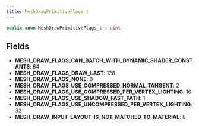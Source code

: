 ```yaml
---
title: MeshDrawPrimitiveFlags_t
---
```


```csharp
public enum MeshDrawPrimitiveFlags_t : uint
```

## Fields

- **MESH_DRAW_FLAGS_CAN_BATCH_WITH_DYNAMIC_SHADER_CONSTANTS**: 64
- **MESH_DRAW_FLAGS_DRAW_LAST**: 128
- **MESH_DRAW_FLAGS_NONE**: 0
- **MESH_DRAW_FLAGS_USE_COMPRESSED_NORMAL_TANGENT**: 2
- **MESH_DRAW_FLAGS_USE_COMPRESSED_PER_VERTEX_LIGHTING**: 16
- **MESH_DRAW_FLAGS_USE_SHADOW_FAST_PATH**: 1
- **MESH_DRAW_FLAGS_USE_UNCOMPRESSED_PER_VERTEX_LIGHTING**: 32
- **MESH_DRAW_INPUT_LAYOUT_IS_NOT_MATCHED_TO_MATERIAL**: 8

